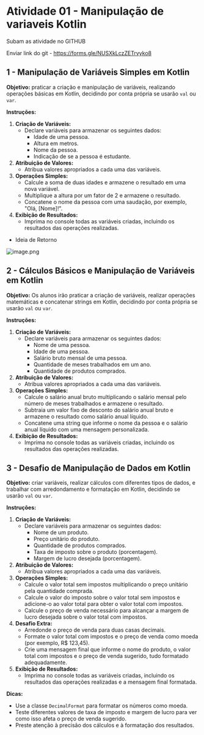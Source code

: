 # Atividade 01 - Manipulação de variaveis Kotlin

Subam as atividade no GITHUB

Enviar link do git - https://forms.gle/NUSXkLczZETrvyko8

## **1 - Manipulação de Variáveis Simples em Kotlin**

**Objetivo:** praticar a criação e manipulação de variáveis, realizando operações básicas em Kotlin, decidindo por conta própria se usarão `val` ou `var`.

**Instruções:**

1. **Criação de Variáveis:**
    - Declare variáveis para armazenar os seguintes dados:
        - Idade de uma pessoa.
        - Altura em metros.
        - Nome da pessoa.
        - Indicação de se a pessoa é estudante.
2. **Atribuição de Valores:**
    - Atribua valores apropriados a cada uma das variáveis.
3. **Operações Simples:**
    - Calcule a soma de duas idades e armazene o resultado em uma nova variável.
    - Multiplique a altura por um fator de 2 e armazene o resultado.
    - Concatene o nome da pessoa com uma saudação, por exemplo, "Olá, [Nome]!".
4. **Exibição de Resultados:**
    - Imprima no console todas as variáveis criadas, incluindo os resultados das operações realizadas.
- Ideia de Retorno

![image.png](https://prod-files-secure.s3.us-west-2.amazonaws.com/605452a0-b905-4047-add0-6049514c6158/f12b0dbd-934d-4bd5-991f-e188ac2f7581/image.png)

## 2 - **Cálculos Básicos e Manipulação de Variáveis em Kotlin**

**Objetivo:** Os alunos irão praticar a criação de variáveis, realizar operações matemáticas e concatenar strings em Kotlin, decidindo por conta própria se usarão `val` ou `var`.

**Instruções:**

1. **Criação de Variáveis:**
    - Declare variáveis para armazenar os seguintes dados:
        - Nome de uma pessoa.
        - Idade de uma pessoa.
        - Salário bruto mensal de uma pessoa.
        - Quantidade de meses trabalhados em um ano.
        - Quantidade de produtos comprados.
2. **Atribuição de Valores:**
    - Atribua valores apropriados a cada uma das variáveis.
3. **Operações Simples:**
    - Calcule o salário anual bruto multiplicando o salário mensal pelo número de meses trabalhados e armazene o resultado.
    - Subtraia um valor fixo de desconto do salário anual bruto e armazene o resultado como salário anual líquido.
    - Concatene uma string que informe o nome da pessoa e o salário anual líquido com uma mensagem personalizada.
4. **Exibição de Resultados:**
    - Imprima no console todas as variáveis criadas, incluindo os resultados das operações realizadas.

## 3 - **Desafio de Manipulação de Dados em Kotlin**

**Objetivo:** criar variáveis, realizar cálculos com diferentes tipos de dados, e trabalhar com arredondamento e formatação em Kotlin, decidindo se usarão `val` ou `var`.

**Instruções:**

1. **Criação de Variáveis:**
    - Declare variáveis para armazenar os seguintes dados:
        - Nome de um produto.
        - Preço unitário do produto.
        - Quantidade de produtos comprados.
        - Taxa de imposto sobre o produto (porcentagem).
        - Margem de lucro desejada (porcentagem).
2. **Atribuição de Valores:**
    - Atribua valores apropriados a cada uma das variáveis.
3. **Operações Simples:**
    - Calcule o valor total sem impostos multiplicando o preço unitário pela quantidade comprada.
    - Calcule o valor do imposto sobre o valor total sem impostos e adicione-o ao valor total para obter o valor total com impostos.
    - Calcule o preço de venda necessário para alcançar a margem de lucro desejada sobre o valor total com impostos.
4. **Desafio Extra:**
    - Arredonde o preço de venda para duas casas decimais.
    - Formate o valor total com impostos e o preço de venda como moeda (por exemplo, R$ 123,45).
    - Crie uma mensagem final que informe o nome do produto, o valor total com impostos e o preço de venda sugerido, tudo formatado adequadamente.
5. **Exibição de Resultados:**
    - Imprima no console todas as variáveis criadas, incluindo os resultados das operações realizadas e a mensagem final formatada.

**Dicas:**

- Use a classe `DecimalFormat` para formatar os números como moeda.
- Teste diferentes valores de taxa de imposto e margem de lucro para ver como isso afeta o preço de venda sugerido.
- Preste atenção à precisão dos cálculos e à formatação dos resultados.
